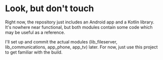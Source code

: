 # Look, but don't touch

Right now, the repository just includes an Android app and a Kotlin library.
It's nowhere near functional, but both modules contain some code which may be
useful as a reference.

I'll set up and commit the actual modules (lib_fileserver, lib_communications,
app_phone, app_tv) later. For now, just use this project to get familiar with
the build.